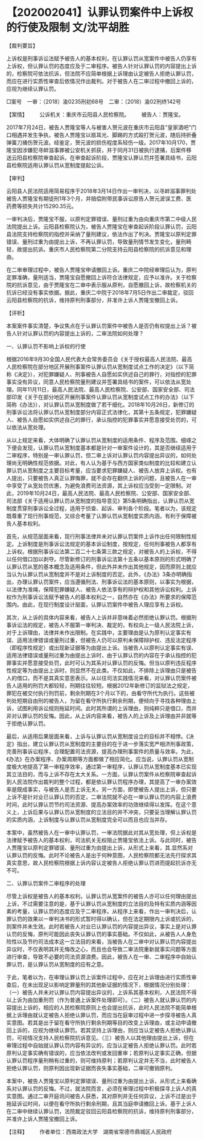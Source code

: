 # 【202002041】认罪认罚案件中上诉权的行使及限制 文/沈平胡胜

【裁判要旨】

上诉权是刑事诉讼法赋予被告人的基本权利，在认罪认罚从宽案件中被告人仍享有上诉权，但认罪认罚的态度应及于二审程序。被告人针对认罪认罚的内容提出上诉的，检察院可依法抗诉，但法院不应简单根据上诉理由认定被告人拒绝认罪认罚，而应在进行实质性审查后依情况作出裁判。对于被告人在二审过程中撤回上诉的，应视为继续认罪认罚。

□案号　一审：（2018）渝0235刑初68号　二审：（2018）渝02刑终142号

【案情】 　　公诉机关：重庆市云阳县人民检察院。 　　被告人：贾隆宝。

2017年7月24日，被告人贾隆宝等人与被害人贺元波在重庆市云阳县"皇家酒吧"门口相遇并发生争执，被告人贾隆宝以扇耳光、脚踢的方式殴打贺元波，随后持折叠弹簧刀捅伤贺元波。经鉴定，贺元波的损伤程度系轻伤一级。2017年10月170，贾隆宝因涉嫌犯寻衅滋事罪被公安机关抓获，并于同月31日被执行逮捕，后案件移送云阳县检察院审查起诉。在审查起诉阶段，贾隆宝认罪认罚并签署具结书，云阳县检察院适用认罪认罚从宽制度提起公诉。

【审判】

云阳县人民法院适用简易程序于2018年3月14日作出一审判决，以寻衅滋事罪判处被告人贾隆宝有期徒刑1年3个月，并赔偿附带民事诉讼原告人贺元波误工费、医药费等损失共计15290.35元。

一审判决后，贾隆宝不服，以原判定罪错误、量刑过重为由向重庆市第二中级人民法院提出上诉。云阳县检察院认为，被告人贾隆宝在审查起诉阶段认罪认罚，云阳县法院支持检察院的指控并采纳了量刑建议，依法作出了判决。贾隆宝以原判定罪错误、量刑过重为由提出上诉，不再认罪认罚，导致量刑情节发生变化，量刑畸轻，故提出抗诉。重庆市人民检察院第二分院支持云阳县检察院的抗诉意见和理由。

在二审审理过程中，被告人贾隆宝申请撤回上诉。重庆二中院经审理后认为，原判定罪准确，量刑适当，贾隆宝自愿撤回上诉符合法律规定，应予以准许。关于检察院的抗诉意见，由于贾隆宝在二审中表示服从原判，自愿撤回上诉，故检察机关的抗诉已经没有事实依据。据此，重庆二中院于2018年7月5日作出二审裁定，驳回云阳县检察院的抗诉，维持原判刑事部分，并准许上诉人贾隆宝撤回上诉。

【评析】

本案案件事实清楚，争议焦点在于认罪认罚案件中被告人是否仍有权提出上诉？被告人针对认罪认罚的内容提出上诉的，二审法院如何处理？

一、认罪认罚不影响上诉权的行使

根据2016年9月30全国人民代表大会常务委员会《关于授权最高人民法院、最高人民检察院在部分地区开展刑事案件认罪认罚从宽制度试点工作的决定》（以下简称《决定》），对犯罪嫌疑人、刑事被告人自愿如实供述自己的罪行，对指控的犯罪事实没有异议，同意人民检察院量刑建议并签署具结书的案件，可以依法从宽处理。同年11月11日，最高人民法院、最高人民检察院、公安部、国家安全部、司法部印发《关于在部分地区开展刑事案件认罪认罚从宽制度试点工作的办法》（以下简称《办法》），对认罪认罚从宽制度做了若干细化。2018年10月26日，新修订的刑事诉讼法将认罪认罚从宽制度部分内容正式法律化，其第十五条规定，犯罪嫌疑人、被告人自愿如实供述自己的罪行，承认指控的犯罪事实并愿意接受处罚的，可以依法从宽处理。

从以上规定来看，大体明确了认罪认罚从宽制度的适用条件、程序及范围。细琢之下便会发现，认罪认罚从宽制度基本都是针对一审案件设计的，其是否继续适用于二审程序，特别是一审认罪认罚，但二审上诉对认罪认罚内容提出异议的，如何处理尚无明确性规范依据。对此，有人认为基于与西方国家类似制度的比较和建立认罪认罚从宽制度之主要目标考量，应当要求犯罪嫌疑人、被告人放弃上诉权。也有人提出，只要被告人真正认罪悔罪，就不会存在翻供上诉的问题，且被告人在一审中享受了从宽处罚优惠，为避免浪费司法资源，其上诉权应当受到一定限制。对此，2019年10月24日，最高人民法院、最高人民检察院、公安部、国家安全部、司法部《关于适用认罪认罚从宽制度的指导意见》第5条明确指出，认罪认罚从宽制度贯穿刑事诉讼全过程，适用于侦查、起诉、审判各个阶段。笔者以为，该规定既尊重了现行刑事规范，又综合考量了认罪认罚从宽制度实质内涵，有利于保障被告人基本权利。

首先，从规范层面来看，现行刑事法律并未对认罪认罚案件上诉作出任何限制性规定。上诉制度是刑事诉讼法规定的基本诉讼制度，按规定，任何刑事被告人都享有上诉权。根据刑事诉讼法第二百二十七条第三款之规定，对被告人的上诉权，不得以任何借口加以剥夺。尽管新修订的刑事诉讼法第十五条以基本原则的形式明确了认罪认罚从宽的基本概念及适用条件，但此外并未作出其他规定，因而原则上就应当认为认罪认罚从宽制度并不是对上诉制度的否定。此外，《办法》3条亦明确指出，办理认罪认罚案件，应当遵循刑法、刑事诉讼法的基本原则，以事实为根据，以法律为准绳，保障犯罪嫌疑人、被告人依法享有的辩护权和其他诉讼权利。上诉权作为刑事诉讼法赋予被告人的基本权利之一，自然亦在《办法》所要求的保障范围内。由此，在现行制度设计层面，认罪认罚案件中被告人理应享有上诉权。

其次，从上诉的具体内容来看，被告人上诉并非意味着必然拒绝认罪认罚。根据刑事诉讼法的规定，被告人不服第一审判决、裁定的，有权向上一级人民法院上诉，对于上诉理由，法律并未作出限制。在实践中，主要理由是认为原判认定事实有误、适用法律错误或量刑过重，但被告人仍可以原判未保障辩护权、违反法定程序（即程序性规定）或出现新证据等为由提出上诉。当被告人以原判认定事实有误、适用法律错误或量刑过重为由提出上诉时，由于认罪认罚的内容在于承认指控的犯罪事实并愿意接受处罚，此时可认为其系对认罪认罚的反悔。但当以原判违反程序性规定等为由提出上诉时，则显然不在此类。不仅如此，不排除上诉理由只是被告人的借口，而不是其真实意思表示。从以往司法实践情况来看，对认罪认罚案件被告人适用的刑罚大都较轻，刑期往往较短。根据2012年新修订的监狱法之规定，罪犯在被交付执行刑罚前，剩余刑期在3个月以下的，由看守所代为执行。这些被判处短期自由刑的被告人，为留在看守所执行剩余刑期，便倾向于寻找各种理由上诉，试图利用诉讼规则拖延时间。此时其所谓的上诉理由，则纯粹只是借口，而并非对认罪认罚的反悔。因此，从上诉内容来看，被告人的上诉及上诉理由并非就等于拒绝认罪认罚。

最后，从适用后果层面来看，上诉与认罪认罚从宽制度设立的目标并不相悖。《决定》指出，建立认罪认罚从宽制度的主要目的在于进一步落实宽严相济刑事政策，完善刑事诉讼程序，合理配置司法资源，提高办理刑事案件的质量与效率。为此，《办法》在办案程序、办案周期等方面都做了相应简化。应当说，认罪认罚从宽制度极大地提高了第一审程序效率，通过第一审程序，认罪认罚从宽制度基本已实现其立法目的，而与上诉不存在太大关系。一方面，认罪认罚案件从检察院审查起诉到人民法院作出裁判的整个过程，都是依认罪认罚程序办理，其提高了一审办案效率是既成事实，与被告人是否上诉无关。另一方面，即使被告人提出上诉，但只要上诉不是针对业已认罪认罚的否定，二审法院就不必在一审认罪认罚的内容上浪费时间，此时认罪认罚节约司法资源、提高办案效率的功效继续得以发挥。在这个意义上，上诉后果与认罪认罚从宽制度的立法目的并不冲突，只要妥当理解认罪认罚的实质内涵，上诉制度与认罪认罚从宽制度完全可以而且也应当并存。

本案中，虽然被告人在一审中认罪认罚，一审法院据此对其从宽处理，但上诉权是法律赋予被告人的基本权利，司法机关无权阻止贾隆宝依法上诉。与此同时，被告人贾隆宝以原判定罪错误、量刑过重为由提出上诉，从形式上来看，其.显然系对认罪认罚的反悔。此时不论被告人是出于何种意图，人民检察院都无法先行探求其真实意思，故人民检察院根据上诉内容认定被告人拒绝认罪认罚进而提起抗诉亦无不可。

二、认罪认罚案件二审程序的处理

尽管上诉权是被告人的基本权利，认罪认罚从宽案件的被告人亦可以任何理由提出上诉，不过需要注意的是，基于认罪认罚从宽制度的立法目的及特有实质内涵等因素的考量，认罪认罚的态度应及于二审程序。从程序上来看，作出一审判决后，认罪认罚的效果以一审判决书的形式暂时得以确认，但在法定期限内上诉或抗诉的，则案件并未生效。此时若被告人对业已认罪认罚的内容提出异议，事实上是对认罪认罚的反悔，原判可能因此丧失认罪认罚的事实基础。不仅如此，从被告人人身危险性以及节约司法成本这一立法目的来看，当被告人在二审中对认罪认罚内容提出异议时，不仅表明其并无悔改之心，而且也会导致二审法院重新就事实问题等方面进行审查，导致不必要的司法资源浪费。因此，被告人在一审、二审程序中自始认罪认罚，是认罪认罚从宽制度的应有之意。

于此，笔者以为，在审理认罪认罚上诉案件过程中，应在对上诉理由进行实质性审查后，在未出现足以影响定罪量刑的其他新证据的情况下，根据情况分别处理：（一）被告人并未对认罪认罚内容提出异议的，上诉系其基本权利，人民法院不得以上诉为由加重刑罚（作为普通上诉案件处理即可）。（二）被告人就认罪认罚的内容提出上诉的，相应的人民检察院原则上也会提出抗诉，此时人民法院不能简单根据上诉理由就认定被告人拒绝认罪认罚，而应当在庭审过程中进一步探寻被告人真实意图。若其是出于留在看守所执行剩余刑期等目的改变上诉理由，或主动申请撤回上诉的，应视为继续认罪罚。若其坚持上诉理由，则应当认定被告人拒绝认罪认罚，可视情况支持人民检察院抗诉意见。（三）被告人以其他理由提出上诉，但在审理过程中自始就认罪认罚内容有异议的，应当认定被告人拒绝认罪认罚。此时若原判认定事实确有错误的，应当依法改判或发回重审；若原判认定事实正确，但据认罪认罚程序量刑稍有过重的，则可维持原判；若原判认定并无不当，此时被告人拒绝认罪认罚，则原判因出现新证据而丧失事实基础，二审可撤销原判。

本案中，被告人贾隆宝以原判定罪错误、量刑过重为由提出上诉，从形式上来看确系对认罪认罚的反悔。不过，就法院而言，必须在审理过程中积极探寻上诉人的真实意图。通过二审开庭讯问被告人获悉，其对原判并无任何异议，上诉不过是出于拖延诉讼时间，以便在看守所执行剩余刑期，且其当庭申请撤回上诉。基于上诉人在二审中继续认罪认罚，法院裁定驳回云阳县检察院的抗诉，维持原判刑事部分，并准许上诉人贾隆宝撤回上诉。

【注释】 　　作者单位：西南政法大学　湖南省常德市鼎城区人民政府